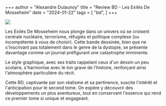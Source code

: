 +++
author = "Alexandre Dulaunoy"
title = "Review BD - Les Exilés De Mosseheim"
date = "2024-01-22"
tags = [
    "bd",
]
+++

![](/images/mol-adulau.jpeg)

Les Exilés De Mosseheim nous plonge dans un univers où se croisent centrale nucléaire, terrorisme, réfugiés et politique complexe (ou incompétente à vous de choisir). Cette bande dessinée, bien que ne s'inscrivant pas totalement dans le genre de la dystopie, se présente davantage comme un journal préfigurant une catastrophe imminente.

Le style graphique, avec ses traits rappelant ceux d'un dessin un peu scolaire, s'harmonise avec le ton grave de l'histoire, renforçant ainsi l'atmosphère particulière du récit.

Cette BD, captivante par son réalisme et sa pertinence, suscite l'intérêt et l'anticipation pour le second tome. On espère y découvrir des développements un plus aventureux, tout en conservant l'essence qui rend ce premier tome si unique et engageant.
